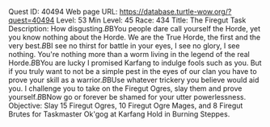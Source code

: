 Quest ID: 40494
Web page URL: https://database.turtle-wow.org/?quest=40494
Level: 53
Min Level: 45
Race: 434
Title: The Firegut Task
Description: How disgusting.$B$BYou people dare call yourself the Horde, yet you know nothing about the Horde. We are the True Horde, the first and the very best.$B$BI see no thirst for battle in your eyes, I see no glory, I see nothing. You're nothing more than a worm living in the legend of the real Horde.$B$BYou are lucky I promised Karfang to indulge fools such as you. But if you truly want to not be a simple pest in the eyes of our clan you have to prove your skill as a warrior.$B$BUse whatever trickery you believe would aid you. I challenge you to take on the Firegut Ogres, slay them and prove yourself.$B$BNow go or forever be shamed for your utter powerlessness.
Objective: Slay 15 Firegut Ogres, 10 Firegut Ogre Mages, and 8 Firegut Brutes for Taskmaster Ok'gog at Karfang Hold in Burning Steppes.

